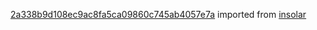 [2a338b9d108ec9ac8fa5ca09860c745ab4057e7a](https://github.com/insolar/insolar/commit/2a338b9d108ec9ac8fa5ca09860c745ab4057e7a) imported from [insolar](https://github.com/insolar/insolar)
